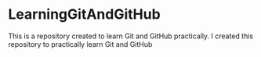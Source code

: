 # LearningGitAndGitHub
This is a repository created to learn Git and GitHub practically.
I created this repository to practically learn Git and GitHub
